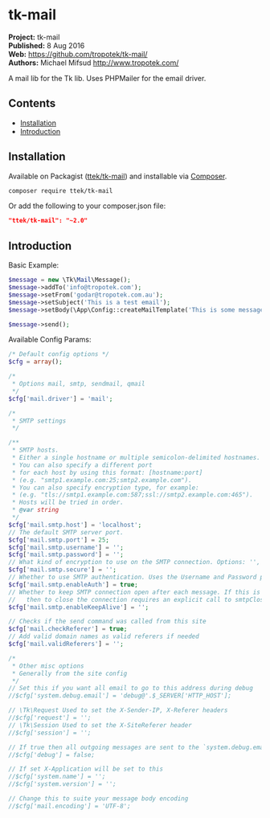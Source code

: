 # tk-mail

__Project:__ tk-mail  
__Published:__ 8 Aug 2016   
__Web:__ <https://github.com/tropotek/tk-mail/>  
__Authors:__ Michael Mifsud <http://www.tropotek.com/>  
  
A mail lib for the Tk lib. Uses PHPMailer for the email driver.

## Contents

- [Installation](#installation)
- [Introduction](#introduction)


## Installation

Available on Packagist ([ttek/tk-mail](http://packagist.org/packages/ttek/tk-mail))
and installable via [Composer](http://getcomposer.org/).

```bash
composer require ttek/tk-mail
```

Or add the following to your composer.json file:

```json
"ttek/tk-mail": "~2.0"
```


## Introduction

Basic Example:
```php
$message = new \Tk\Mail\Message();
$message->addTo('info@tropotek.com');
$message->setFrom('godar@tropotek.com.au');
$message->setSubject('This is a test email');
$message->setBody(\App\Config::createMailTemplate('This is some message text'));

$message->send();
```

Available Config Params:

```php
/* Default config options */
$cfg = array();

/*
 * Options mail, smtp, sendmail, qmail
 */
$cfg['mail.driver'] = 'mail';

/*
 * SMTP settings
 */

/**
 * SMTP hosts.
 * Either a single hostname or multiple semicolon-delimited hostnames.
 * You can also specify a different port
 * for each host by using this format: [hostname:port]
 * (e.g. "smtp1.example.com:25;smtp2.example.com").
 * You can also specify encryption type, for example:
 * (e.g. "tls://smtp1.example.com:587;ssl://smtp2.example.com:465").
 * Hosts will be tried in order.
 * @var string
 */
$cfg['mail.smtp.host'] = 'localhost';
// The default SMTP server port.
$cfg['mail.smtp.port'] = 25;
$cfg['mail.smtp.username'] = '';
$cfg['mail.smtp.password'] = '';
// What kind of encryption to use on the SMTP connection. Options: '', 'ssl' or 'tls'
$cfg['mail.smtp.secure'] = '';
// Whether to use SMTP authentication. Uses the Username and Password properties.
$cfg['mail.smtp.enableAuth'] = true;
// Whether to keep SMTP connection open after each message. If this is set to true 
//   then to close the connection requires an explicit call to smtpClose().
$cfg['mail.smtp.enableKeepAlive'] = '';

// Checks if the send command was called from this site
$cfg['mail.checkReferer'] = true;
// Add valid domain names as valid referers if needed
$cfg['mail.validReferers'] = '';

/*
 * Other misc options
 * Generally from the site config
 */
// Set this if you want all email to go to this address during debug
//$cfg['system.debug.email'] = 'debug@'.$_SERVER['HTTP_HOST'];

// \Tk\Request Used to set the X-Sender-IP, X-Referer headers
//$cfg['request'] = '';
// \Tk\Session Used to set the X-SiteReferer header
//$cfg['session'] = '';

// If true then all outgoing messages are sent to the `system.debug.email` address
//$cfg['debug'] = false;

// If set X-Application will be set to this
//$cfg['system.name'] = '';
//$cfg['system.version'] = '';

// Change this to suite your message body encoding
//$cfg['mail.encoding'] = 'UTF-8';


```



